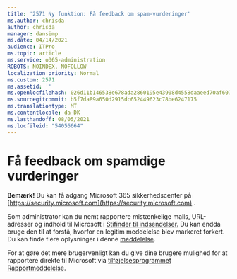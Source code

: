 ```yaml
---
title: '2571 Ny funktion: Få feedback om spam-vurderinger'
ms.author: chrisda
author: chrisda
manager: dansimp
ms.date: 04/14/2021
audience: ITPro
ms.topic: article
ms.service: o365-administration
ROBOTS: NOINDEX, NOFOLLOW
localization_priority: Normal
ms.custom: 2571
ms.assetid: ''
ms.openlocfilehash: 026d11b146538e678ada2860195e43908d4558daaeed70af607e34ec427d0501
ms.sourcegitcommit: b5f7da89a650d2915dc652449623c78be6247175
ms.translationtype: MT
ms.contentlocale: da-DK
ms.lasthandoff: 08/05/2021
ms.locfileid: "54056664"
---
```

# <a name="get-feedback-about-spam-judgments"></a>Få feedback om spamdige vurderinger

**Bemærk!** Du kan få adgang Microsoft 365 sikkerhedscenter på [https://security.microsoft.com](https://security.microsoft.com) .

Som administrator kan du nemt rapportere mistænkelige mails, URL-adresser og indhold til Microsoft i [Stifinder til indsendelser.](https://security.microsoft.com/reportsubmission) Du kan endda bruge den til at forstå, hvorfor en legitim meddelelse blev markeret forkert. Du kan finde flere oplysninger i denne [meddelelse](https://techcommunity.microsoft.com/t5/Security-Privacy-and-Compliance/Empower-security-teams-to-easily-report-suspicious-emails-amp/ba-p/752622).

For at gøre det mere brugervenligt kan du give dine brugere mulighed for at rapportere direkte til Microsoft via [tilføjelsesprogrammet Rapportmeddelelse](https://appsource.microsoft.com/product/office/WA104381180?src=office&tab=Overview).
